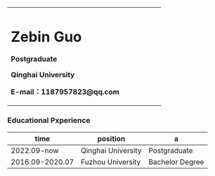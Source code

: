 <div>
<table border="0">
  <tr>
    <td width="75%">
      <h1>Zebin Guo</h1>
      <p><b>Postgraduate</b></p>
      <p><b>Qinghai University</b></p>
      <p><b>E-mail：1187957823@qq.com</b></p>
    </td>
  </tr>
</table>
</div>

### Educational Pxperience
|time|position|a|
|-|-|-|
|2022.09-now|Qinghai University|Postgraduate|
|2016.09-2020.07|Fuzhou University|Bachelor Degree|
